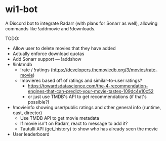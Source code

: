 # wi1-bot

A Discord bot to integrate Radarr (with plans for Sonarr as well), allowing commands like !addmovie and !downloads.

TODO:

- Allow user to delete movies that they have added
- Actually enforce download quotas
- Add Sonarr support — !addshow
- !linktmdb
    - !rate / !ratings (https://developers.themoviedb.org/3/movies/rate-movie)
    - !movierec based off of ratings and similar-to-user ratings?
        - https://towardsdatascience.com/the-4-recommendation-engines-that-can-predict-your-movie-tastes-109dc4e10c52
        - or just use TMDB's API to get recommendations (if that's possible?)
- !movieinfo showing user/public ratings and other general info (runtime, cast, director)
    - Use TMDB API to get movie metadata
    - If movie isn't on Radarr, react to message to add it?
    - Tautulli API (get_history) to show who has already seen the movie
- User leaderboard

